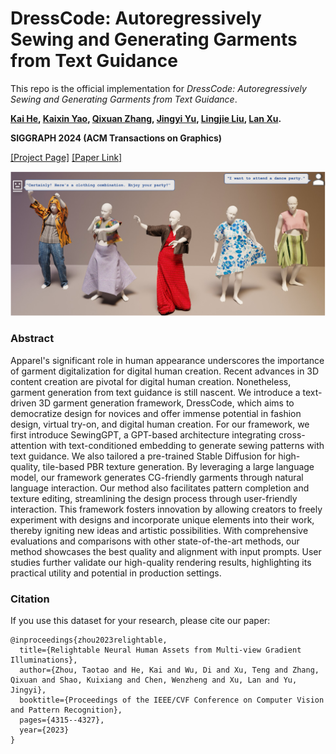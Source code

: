 # DressCode: Autoregressively Sewing and Generating Garments from Text Guidance

This repo is the official implementation for _DressCode: Autoregressively Sewing and Generating Garments from Text Guidance_.

**[Kai He](http://academic.hekai.site/), [Kaixin Yao](https://yaokxx.github.io/), [Qixuan Zhang](https://scholar.google.com/citations?user=YvwsqvYAAAAJ), [Jingyi Yu](http://www.yu-jingyi.com/), [Lingjie Liu](https://lingjie0206.github.io/), [Lan Xu](http://xu-lan.com/).** 

**SIGGRAPH 2024 (ACM Transactions on Graphics)**

[[Project Page]]([https://miaoing.github.io/RNHA/](https://ihe-kaii.github.io/DressCode/)) [[Paper Link]]([https://arxiv.org/abs/2401.16465.pdf)

![dataset_description](./imgs/teaser.png)

### Abstract
Apparel's significant role in human appearance underscores the importance of garment digitalization for digital human creation. Recent advances in 3D content creation are pivotal for digital human creation. Nonetheless, garment generation from text guidance is still nascent. We introduce a text-driven 3D garment generation framework, DressCode, which aims to democratize design for novices and offer immense potential in fashion design, virtual try-on, and digital human creation. For our framework, we first introduce SewingGPT, a GPT-based architecture integrating cross-attention with text-conditioned embedding to generate sewing patterns with text guidance. We also tailored a pre-trained Stable Diffusion for high-quality, tile-based PBR texture generation. By leveraging a large language model, our framework generates CG-friendly garments through natural language interaction. Our method also facilitates pattern completion and texture editing, streamlining the design process through user-friendly interaction. This framework fosters innovation by allowing creators to freely experiment with designs and incorporate unique elements into their work, thereby igniting new ideas and artistic possibilities. With comprehensive evaluations and comparisons with other state-of-the-art methods, our method showcases the best quality and alignment with input prompts. User studies further validate our high-quality rendering results, highlighting its practical utility and potential in production settings.

### Citation

If you use this dataset for your research, please cite our paper:

```
@inproceedings{zhou2023relightable,
  title={Relightable Neural Human Assets from Multi-view Gradient Illuminations},
  author={Zhou, Taotao and He, Kai and Wu, Di and Xu, Teng and Zhang, Qixuan and Shao, Kuixiang and Chen, Wenzheng and Xu, Lan and Yu, Jingyi},
  booktitle={Proceedings of the IEEE/CVF Conference on Computer Vision and Pattern Recognition},
  pages={4315--4327},
  year={2023}
}
```



